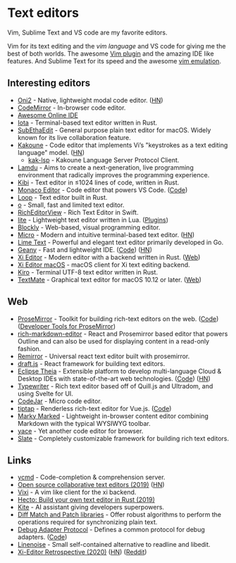 # Text editors

Vim, Sublime Text and VS code are my favorite editors.

Vim for its text editing and the _vim language_ and VS code for giving me the best of both worlds. The awesome [Vim plugin](https://github.com/VSCodeVim/Vim) and the amazing IDE like features. And Sublime Text for its speed and the awesome [vim emulation](https://github.com/guillermooo/Six).

## Interesting editors

* [Oni2](https://github.com/onivim/oni2) - Native, lightweight modal code editor. \([HN](https://news.ycombinator.com/item?id=23626398)\)
* [CodeMirror](http://codemirror.net/) - In-browser code editor.
* [Awesome Online IDE](https://github.com/styfle/awesome-online-ide)
* [Iota](https://github.com/gchp/iota) - Terminal-based text editor written in Rust.
* [SubEthaEdit](https://github.com/subethaedit/SubEthaEdit) - General purpose plain text editor for macOS. Widely known for its live collaboration feature.
* [Kakoune](https://github.com/mawww/kakoune) - Code editor that implements Vi’s "keystrokes as a text editing language" model. \([HN](https://news.ycombinator.com/item?id=19313794)\)
  * [kak-lsp](https://github.com/ul/kak-lsp) - Kakoune Language Server Protocol Client.
* [Lamdu](https://github.com/lamdu/lamdu) - Aims to create a next-generation, live programming environment that radically improves the programming experience.
* [Kibi](https://github.com/ilai-deutel/kibi) - Text editor in ≤1024 lines of code, written in Rust.
* [Monaco Editor](https://microsoft.github.io/monaco-editor/) - Code editor that powers VS Code. \([Code](https://github.com/microsoft/monaco-editor)\)
* [Loop](https://github.com/faraazahmad/loop) - Text editor built in Rust.
* [o](https://github.com/xyproto/o) - Small, fast and limited text editor.
* [RichEditorView](https://github.com/YoomamaFTW/RichEditorView) - Rich Text Editor in Swift.
* [lite](https://github.com/rxi/lite) - Lightweight text editor written in Lua. \([Plugins](https://github.com/rxi/lite-plugins)\)
* [Blockly](https://github.com/google/blockly) - Web-based, visual programming editor.
* [Micro](https://github.com/zyedidia/micro) - Modern and intuitive terminal-based text editor. \([HN](https://news.ycombinator.com/item?id=23334190)\)
* [Lime Text](https://github.com/limetext/lime) - Powerful and elegant text editor primarily developed in Go.
* [Geany](https://www.geany.org/) - Fast and lightweight IDE. \([Code](https://github.com/geany/geany)\) \([HN](https://news.ycombinator.com/item?id=23524336)\)
* [Xi Editor](https://github.com/xi-editor/xi-editor) - Modern editor with a backend written in Rust. \([Web](https://xi-editor.io/)\)
* [Xi Editor macOS](https://github.com/google/xi-mac) - macOS client for Xi text editing backend.
* [Kiro](https://github.com/rhysd/kiro-editor) - Terminal UTF-8 text editor written in Rust.
* [TextMate](https://github.com/textmate/textmate) - Graphical text editor for macOS 10.12 or later. \([Web](https://macromates.com/)\)

## Web

* [ProseMirror](https://prosemirror.net/) - Toolkit for building rich-text editors on the web. \([Code](https://github.com/ProseMirror/prosemirror)\) \([Developer Tools for ProseMirror](https://github.com/d4rkr00t/prosemirror-dev-tools)\)
* [rich-markdown-editor](https://github.com/outline/rich-markdown-editor) - React and Prosemirror based editor that powers Outline and can also be used for displaying content in a read-only fashion.
* [Remirror](https://github.com/ifiokjr/remirror) - Universal react text editor built with prosemirror.
* [draft.js](https://github.com/facebook/draft-js) - React framework for building text editors.
* [Eclipse Theia](http://theia-ide.org) - Extensible platform to develop multi-language Cloud & Desktop IDEs with state-of-the-art web technologies. \([Code](https://github.com/eclipse-theia/theia)\) \([HN](https://news.ycombinator.com/item?id=22792258)\)
* [Typewriter](https://github.com/typewriter-editor/typewriter) - Rich text editor based off of Quill.js and Ultradom, and using Svelte for UI.
* [CodeJar](https://github.com/antonmedv/codejar) - Micro code editor.
* [tiptap](https://tiptap.scrumpy.io/) - Renderless rich-text editor for Vue.js. \([Code](https://github.com/scrumpy/tiptap)\)
* [Marky Marked](https://github.com/patrickfatrick/marky-marked) - Lightweight in-browser content editor combining Markdown with the typical WYSIWYG toolbar.
* [yace](https://github.com/petersolopov/yace) - Yet another code editor for browser.
* [Slate](https://github.com/ianstormtaylor/slate) - Completely customizable framework for building rich text editors.

## Links

* [ycmd](https://github.com/Valloric/ycmd) - Code-completion & comprehension server.
* [Open source collaborative text editors \(2019\)](https://juretriglav.si/open-source-collaborative-text-editors/) \([HN](https://news.ycombinator.com/item?id=19845776)\)
* [Vixi](https://github.com/Peltoche/vixi) - A vim like client for the xi backend.
* [Hecto: Build your own text editor in Rust \(2019\)](https://www.philippflenker.com/hecto/)
* [Kite](https://www.kite.com/) - AI assistant giving developers superpowers.
* [Diff Match and Patch libraries](https://github.com/google/diff-match-patch) - Offer robust algorithms to perform the operations required for synchronizing plain text.
* [Debug Adapter Protocol](https://microsoft.github.io/debug-adapter-protocol/) - Defines a common protocol for debug adapters. \([Code](https://github.com/microsoft/debug-adapter-protocol)\)
* [Linenoise](https://github.com/antirez/linenoise) - Small self-contained alternative to readline and libedit.
* [Xi-Editor Retrospective \(2020\)](https://raphlinus.github.io/xi/2020/06/27/xi-retrospective.html) \([HN](https://news.ycombinator.com/item?id=23663878)\) \([Reddit](https://www.reddit.com/r/rust/comments/hgzdu5/xieditor_retrospective/)\)

